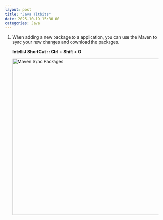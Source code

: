 ```yaml
---
layout: post
title: "Java Titbits"
date: 2025-10-19 15:30:00
categories: Java
---
```


1) When adding a new package to a application, you can use the Maven to sync your new changes and download the packages.

    **IntelliJ ShortCut :: Ctrl + Shift + O**
    
    <img width="1219" height="513" alt="Maven Sync Packages" src="https://github.com/user-attachments/assets/f94b7079-14fc-405e-aa75-0660056ae85a" />
